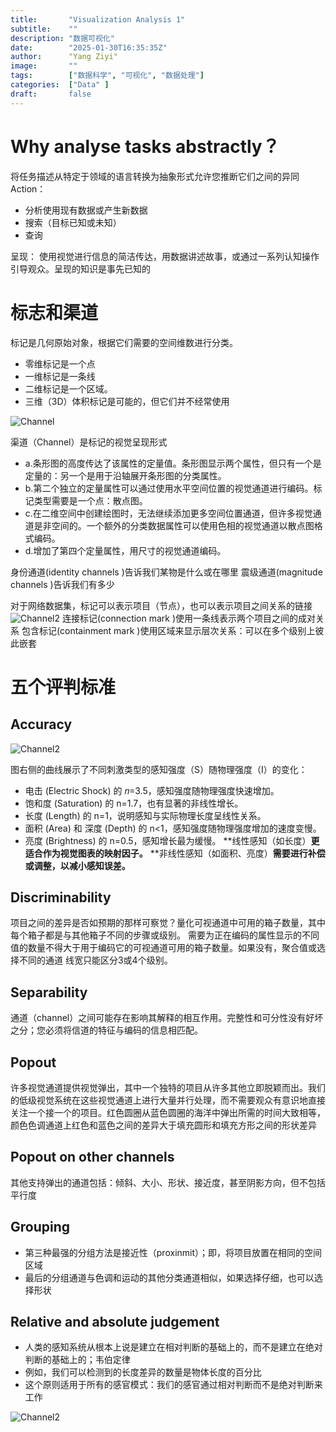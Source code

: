 ```yaml
---
title:       "Visualization Analysis 1"
subtitle:    ""
description: "数据可视化"
date:        "2025-01-30T16:35:35Z"
author:      "Yang Ziyi"
image:       ""
tags:        ["数据科学", "可视化", "数据处理"]
categories:  ["Data" ]
draft:       false
---
```


# Why analyse tasks abstractly？
将任务描述从特定于领域的语言转换为抽象形式允许您推断它们之间的异同
Action：
- 分析使用现有数据或产生新数据
- 搜索（目标已知或未知）
- 查询

呈现： 使用视觉进行信息的简洁传达，用数据讲述故事，或通过一系列认知操作引导观众。呈现的知识是事先已知的

# 标志和渠道
标记是几何原始对象，根据它们需要的空间维数进行分类。
- 零维标记是一个点
- 一维标记是一条线 
- 二维标记是一个区域。
- 三维（3D）体积标记是可能的，但它们并不经常使用

![Channel](/img/VA/channels1.png)

渠道（Channel）是标记的视觉呈现形式
- a.条形图的高度传达了该属性的定量值。条形图显示两个属性，但只有一个是定量的：另一个是用于沿轴展开条形图的分类属性。
- b.第二个独立的定量属性可以通过使用水平空间位置的视觉通道进行编码。标记类型需要是一个点：散点图。
- c.在二维空间中创建绘图时，无法继续添加更多空间位置通道，但许多视觉通道是非空间的。一个额外的分类数据属性可以使用色相的视觉通道以散点图格式编码。
- d.增加了第四个定量属性，用尺寸的视觉通道编码。

身份通道(identity channels )告诉我们某物是什么或在哪里
震级通道(magnitude channels )告诉我们有多少

对于网络数据集，标记可以表示项目（节点），也可以表示项目之间关系的链接
![Channel2](/img/VA/channel2.png)
连接标记(connection mark )使用一条线表示两个项目之间的成对关系
包含标记(containment mark )使用区域来显示层次关系：可以在多个级别上彼此嵌套
# 五个评判标准
## Accuracy
![Channel2](/img/VA/channel3.png)

图右侧的曲线展示了不同刺激类型的感知强度（S）随物理强度（I）的变化：
- 电击 (Electric Shock) 的 𝑛=3.5，感知强度随物理强度快速增加。
- 饱和度 (Saturation) 的 n=1.7，也有显著的非线性增长。
- 长度 (Length) 的 n=1，说明感知与实际物理长度呈线性关系。
- 面积 (Area) 和 深度 (Depth) 的 n<1，感知强度随物理强度增加的速度变慢。
- 亮度 (Brightness) 的 n=0.5，感知增长最为缓慢。
**线性感知（如长度）**更适合作为视觉图表的映射因子。**
**非线性感知（如面积、亮度）**需要进行补偿或调整，以减小感知误差。**
## Discriminability
项目之间的差异是否如预期的那样可察觉？量化可视通道中可用的箱子数量，其中每个箱子都是与其他箱子不同的步骤或级别。
需要为正在编码的属性显示的不同值的数量不得大于用于编码它的可视通道可用的箱子数量。如果没有，聚合值或选择不同的通道 线宽只能区分3或4个级别。

## Separability
通道（channel）之间可能存在影响其解释的相互作用。完整性和可分性没有好坏之分；您必须将信道的特征与编码的信息相匹配。
## Popout
许多视觉通道提供视觉弹出，其中一个独特的项目从许多其他立即脱颖而出。我们的低级视觉系统在这些视觉通道上进行大量并行处理，而不需要观众有意识地直接关注一个接一个的项目。红色圆圈从蓝色圆圈的海洋中弹出所需的时间大致相等，颜色色调通道上红色和蓝色之间的差异大于填充圆形和填充方形之间的形状差异

## Popout on other channels
其他支持弹出的通道包括：倾斜、大小、形状、接近度，甚至阴影方向，但不包括平行度

## Grouping
- 第三种最强的分组方法是接近性（proxinmit）；即，将项目放置在相同的空间区域
- 最后的分组通道与色调和运动的其他分类通道相似，如果选择仔细，也可以选择形状

## Relative and absolute judgement
- 人类的感知系统从根本上说是建立在相对判断的基础上的，而不是建立在绝对判断的基础上的；韦伯定律 
- 例如，我们可以检测到的长度差异的数量是物体长度的百分比 
- 这个原则适用于所有的感官模式：我们的感官通过相对判断而不是绝对判断来工作

![Channel2](/img/VA/channel4.png)


